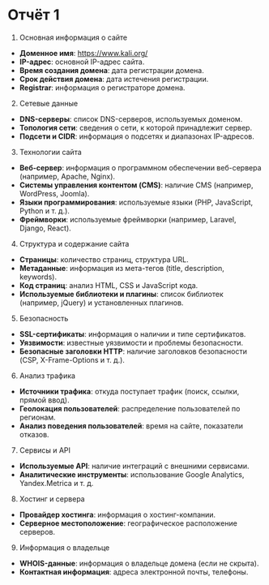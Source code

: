 # Отчёт 1
1. Основная информация о сайте
-   **Доменное имя**: https://www.kali.org/
-   **IP-адрес**: основной IP-адрес сайта.
-   **Время создания домена**: дата регистрации домена.
-   **Срок действия домена**: дата истечения регистрации.
-   **Registrar**: информация о регистраторе домена.

2. Сетевые данные

-   **DNS-серверы**: список DNS-серверов, используемых доменом.
-   **Топология сети**: сведения о сети, к которой принадлежит сервер.
-   **Подсети и CIDR**: информация о подсетях и диапазонах IP-адресов.

3. Технологии сайта

-   **Веб-сервер**: информация о программном обеспечении веб-сервера (например, Apache, Nginx).
-   **Системы управления контентом (CMS)**: наличие CMS (например, WordPress, Joomla).
-   **Языки программирования**: используемые языки (PHP, JavaScript, Python и т. д.).
-   **Фреймворки**: используемые фреймворки (например, Laravel, Django, React).

4. Структура и содержание сайта

-   **Страницы**: количество страниц, структура URL.
-   **Метаданные**: информация из мета-тегов (title, description, keywords).
-   **Код страниц**: анализ HTML, CSS и JavaScript кода.
-   **Используемые библиотеки и плагины**: список библиотек (например, jQuery) и установленных плагинов.

5. Безопасность

-   **SSL-сертификаты**: информация о наличии и типе сертификатов.
-   **Уязвимости**: известные уязвимости и проблемы безопасности.
-   **Безопасные заголовки HTTP**: наличие заголовков безопасности (CSP, X-Frame-Options и т. д.).

6. Анализ трафика

-   **Источники трафика**: откуда поступает трафик (поиск, ссылки, прямой ввод).
-   **Геолокация пользователей**: распределение пользователей по регионам.
-   **Анализ поведения пользователей**: время на сайте, показатели отказов.

7. Сервисы и API

-   **Используемые API**: наличие интеграций с внешними сервисами.
-   **Аналитические инструменты**: использование Google Analytics, Yandex.Metrica и т. д.

8. Хостинг и сервера

-   **Провайдер хостинга**: информация о хостинг-компании.
-   **Серверное местоположение**: географическое расположение серверов.

9. Информация о владельце

-   **WHOIS-данные**: информация о владельце домена (если не скрыта).
-   **Контактная информация**: адреса электронной почты, телефоны.
